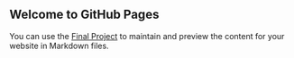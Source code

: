 ## Welcome to GitHub Pages

You can use the [Final Project](https://bl.ocks.org/zzhang115/raw/2095ca49eb239bfb18c86c7d8e9251d2/) to maintain and preview the content for your website in Markdown files.
